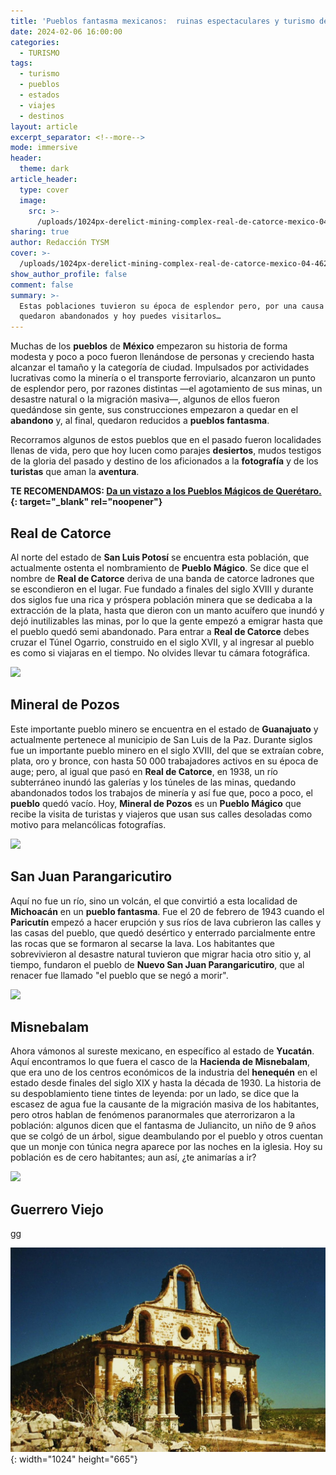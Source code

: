 ```yaml
---
title: 'Pueblos fantasma mexicanos:  ruinas espectaculares y turismo de aventura'
date: 2024-02-06 16:00:00
categories:
  - TURISMO
tags:
  - turismo
  - pueblos
  - estados
  - viajes
  - destinos
layout: article
excerpt_separator: <!--more-->
mode: immersive
header:
  theme: dark
article_header:
  type: cover
  image:
    src: >-
      /uploads/1024px-derelict-mining-complex-real-de-catorce-mexico-04-46298235622.jpeg
sharing: true
author: Redacción TYSM
cover: >-
  /uploads/1024px-derelict-mining-complex-real-de-catorce-mexico-04-46298235622.jpeg
show_author_profile: false
comment: false
summary: >-
  Estas poblaciones tuvieron su época de esplendor pero, por una causa u otra,
  quedaron abandonados y hoy puedes visitarlos…
---
```

Muchas de los **pueblos** de **México** empezaron su historia de forma modesta y poco a poco fueron llenándose de personas y creciendo hasta alcanzar el tamaño y la categoría de ciudad. Impulsados por actividades lucrativas como la minería o el transporte ferroviario, alcanzaron un punto de esplendor pero, por razones distintas —el agotamiento de sus minas, un desastre natural o la migración masiva—, algunos de ellos fueron quedándose sin gente, sus construcciones empezaron a quedar en el **abandono** y, al final, quedaron reducidos a **pueblos fantasma**.

Recorramos algunos de estos pueblos que en el pasado fueron localidades llenas de vida, pero que hoy lucen como parajes **desiertos**, mudos testigos de la gloria del pasado y destino de los aficionados a la **fotografía** y de los **turistas** que aman la **aventura**.

**TE RECOMENDAMOS: [Da un vistazo a los Pueblos Mágicos de Querétaro.](https://blog.tonoysumariachi.com/turismo/2022/11/04/pueblos-magicos-en-el-estado-de-queretaro.html){: target="_blank" rel="noopener"}**

## Real de Catorce

Al norte del estado de **San Luis Potosí** se encuentra esta población, que actualmente ostenta el nombramiento de **Pueblo Mágico**. Se dice que el nombre de **Real de Catorce** deriva de una banda de catorce ladrones que se escondieron en el lugar. Fue fundado a finales del siglo XVIII y durante dos siglos fue una rica y próspera población minera que se dedicaba a la extracción de la plata, hasta que dieron con un manto acuífero que inundó y dejó inutilizables las minas, por lo que la gente empezó a emigrar hasta que el pueblo quedó semi abandonado. Para entrar a **Real de Catorce** debes cruzar el Túnel Ogarrio, construido en el siglo XVII, y al ingresar al pueblo es como si viajaras en el tiempo. No olvides llevar tu cámara fotográfica.

![](https://upload.wikimedia.org/wikipedia/commons/thumb/e/e4/Vista_de_Real_de_Catorce.jpg/1024px-Vista_de_Real_de_Catorce.jpg)

## Mineral de Pozos

Este importante pueblo minero se encuentra en el estado de **Guanajuato** y actualmente pertenece al municipio de San Luis de la Paz. Durante siglos fue un importante pueblo minero en el siglo XVIII, del que se extraían cobre, plata, oro y bronce, con hasta 50 000 trabajadores activos en su época de auge; pero, al igual que pasó en **Real de Catorce**, en 1938, un río subterráneo inundó las galerías y los túneles de las minas, quedando abandonados todos los trabajos de minería y así fue que, poco a poco, el **pueblo** quedó vacío. Hoy, **Mineral de Pozos** es un **Pueblo Mágico** que recibe la visita de turistas y viajeros que usan sus calles desoladas como motivo para melancólicas fotografías.

![](https://upload.wikimedia.org/wikipedia/commons/thumb/b/b7/Hacienda_en_Mineral_de_Pozos%2C_Guanajuato_1.jpg/1024px-Hacienda_en_Mineral_de_Pozos%2C_Guanajuato_1.jpg)

## San Juan Parangaricutiro

Aquí no fue un río, sino un volcán, el que convirtió a esta localidad de **Michoacán** en un **pueblo fantasma**. Fue el 20 de febrero de 1943 cuando el **Paricutín** empezó a hacer erupción y sus ríos de lava cubrieron las calles y las casas del pueblo, que quedó desértico y enterrado parcialmente entre las rocas que se formaron al secarse la lava. Los habitantes que sobrevivieron al desastre natural tuvieron que migrar hacia otro sitio y, al tiempo, fundaron el pueblo de **Nuevo San Juan Parangaricutiro**, que al renacer fue llamado "el pueblo que se negó a morir".

![](https://upload.wikimedia.org/wikipedia/commons/thumb/3/3c/San_Juan_Parangaricutiro%2C_iglesia_07.jpg/1024px-San_Juan_Parangaricutiro%2C_iglesia_07.jpg)

## Misnebalam

Ahora vámonos al sureste mexicano, en específico al estado de **Yucatán**. Aquí encontramos lo que fuera el casco de la **Hacienda de Misnebalam**, que era uno de los centros económicos de la industria del **henequén** en el estado desde finales del siglo XIX y hasta la década de 1930. La historia de su despoblamiento tiene tintes de leyenda: por un lado, se dice que la escasez de agua fue la causante de la migración masiva de los habitantes, pero otros hablan de fenómenos paranormales que aterrorizaron a la población: algunos dicen que el fantasma de Juliancito, un niño de 9 años que se colgó de un árbol, sigue deambulando por el pueblo y otros cuentan que un monje con túnica negra aparece por las noches en la iglesia. Hoy su población es de cero habitantes; aun así, ¿te animarías a ir?

![](https://upload.wikimedia.org/wikipedia/commons/thumb/e/e0/Misnebalam%2C_Yucat%C3%A1n_%2818%29.jpg/1024px-Misnebalam%2C_Yucat%C3%A1n_%2818%29.jpg)

## Guerrero Viejo

gg

![](/uploads/1024px-guerreroviejo.jpg){: width="1024" height="665"}